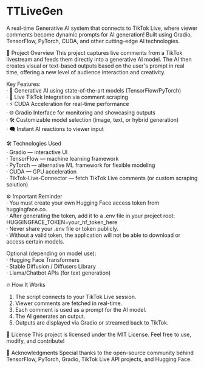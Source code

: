 # TTLiveGen

A real-time Generative AI system that connects to TikTok Live, where viewer comments become dynamic prompts for AI generation!
Built using Gradio, TensorFlow, PyTorch, CUDA, and other cutting-edge AI technologies.

🚀 Project Overview
This project captures live comments from a TikTok livestream and feeds them directly into a generative AI model.
The AI then creates visual or text-based outputs based on the user's prompt in real time, offering a new level of audience interaction and creativity.

Key Features:<br>
· 🧠 Generative AI using state-of-the-art models (TensorFlow/PyTorch)<br>
· 🎥 Live TikTok Integration via comment scraping<br>
· ⚡ CUDA Acceleration for real-time performance<br>
· 🌐 Gradio Interface for monitoring and showcasing outputs<br>
· 🛠️ Customizable model selection (image, text, or hybrid generation)<br>
· 🗨️ Instant AI reactions to viewer input<br>

🛠️ Technologies Used<br>
· Gradio — interactive UI<br>
· TensorFlow — machine learning framework<br>
· PyTorch — alternative ML framework for flexible modeling<br>
· CUDA — GPU acceleration<br>
· TikTok-Live-Connector — fetch TikTok Live comments (or custom scraping solution)<br>

⚙️ Important Reminder<br>
· You must create your own Hugging Face access token from huggingface.co.<br>
· After generating the token, add it to a .env file in your project root:<br>
    HUGGINGFACE_TOKEN=your_hf_token_here<br>
· Never share your .env file or token publicly.<br>
· Without a valid token, the application will not be able to download or access certain models.<br>

Optional (depending on model use):<br>
· Hugging Face Transformers<br>
· Stable Diffusion / Diffusers Library<br>
· Llama/Chatbot APIs (for text generation)<br>

🔥 How It Works
1. The script connects to your TikTok Live session.
2. Viewer comments are fetched in real-time.
3. Each comment is used as a prompt for the AI model.
4. The AI generates an output.
5. Outputs are displayed via Gradio or streamed back to TikTok.

📜 License
This project is licensed under the MIT License.
Feel free to use, modify, and contribute!

🙌 Acknowledgments
Special thanks to the open-source community behind TensorFlow, PyTorch, Gradio, TikTok Live API projects, and Hugging Face.
